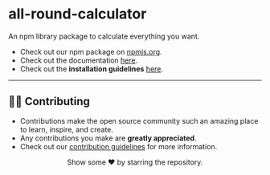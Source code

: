 # all-round-calculator
An npm library package to calculate everything you want.

* Check out our npm package on [npmjs.org](https://www.npmjs.com/package/all-round-calculator).
* Check out the documentation [here](https://github.com/Susmita-Dey/all-round-calculator/blob/main/docs).
* Check out the **installation guidelines** [here](https://github.com/Susmita-Dey/all-round-calculator/blob/main/docs/install.md).

---

## 👨‍💻 Contributing

- Contributions make the open source community such an amazing place to learn, inspire, and create.
- Any contributions you make are **greatly appreciated**.
- Check out our [contribution guidelines](/CONTRIBUTING.md) for more information.

<!-- <iframe src="https://github.com/sponsors/Susmita-Dey/button" title="Sponsor Susmita-Dey" height="35" width="116" style="border: 0;"></iframe> -->
<p align="center">
  Show some ❤ by starring the repository.
</p>
